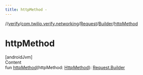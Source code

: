 ```yaml
---
title: httpMethod -
---
```

//[verify](../../../index.md)/[com.twilio.verify.networking](../../index.md)/[Request](../index.md)/[Builder](index.md)/[httpMethod](http-method.md)



# httpMethod  
[androidJvm]  
Content  
fun [httpMethod](http-method.md)(httpMethod: [HttpMethod](../../-http-method/index.md)): [Request.Builder](index.md)  




